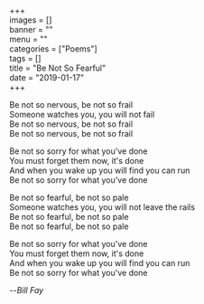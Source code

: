 +++  
images = []  
banner = ""  
menu = ""  
categories = ["Poems"]  
tags = []  
title = "Be Not So Fearful"  
date = "2019-01-17"  
+++  
  
Be not so nervous, be not so frail  
Someone watches you, you will not fail  
Be not so nervous, be not so frail  
Be not so nervous, be not so frail  
  
Be not so sorry for what you've done  
You must forget them now, it's done  
And when you wake up you will find you can run  
Be not so sorry for what you’ve done  
   
Be not so fearful, be not so pale  
Someone watches you, you will not leave the rails  
Be not so fearful, be not so pale  
Be not so fearful, be not so pale  
   
Be not so sorry for what you've done  
You must forget them now, it's done  
And when you wake up you will find you can run  
Be not so sorry for what you've done  
   
--<cite>Bill Fay</cite>  
